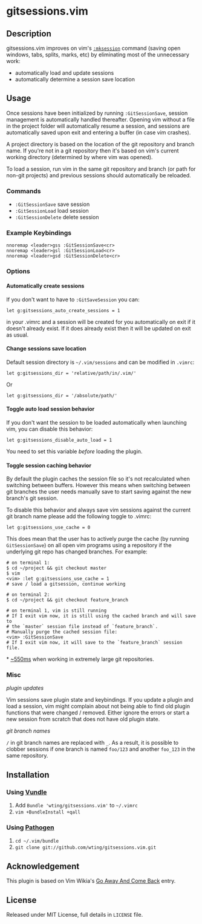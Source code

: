 # gitsessions.vim

## Description

gitsessions.vim improves on vim's [`:mksession`][mks] command (saving open
windows, tabs, splits, marks, etc) by eliminating most of the unnecessary work:

- automatically load and update sessions
- automatically determine a session save location

## Usage

Once sessions have been initialized by running `:GitSessionSave`, session
management is automatically handled thereafter. Opening vim without a file in
the project folder will automatically resume a session, and sessions are
automatically saved upon exit and entering a buffer (in case vim crashes).

A project directory is based on the location of the git repository and branch
name. If you're not in a git repository then it's based on vim's current working
directory (determined by where vim was opened).

To load a session, run vim in the same git repository and branch (or path for
non-git projects) and previous sessions should automatically be reloaded.

### Commands

- `:GitSessionSave` save session
- `:GitSessionLoad` load session
- `:GitSessionDelete` delete session

### Example Keybindings

    nnoremap <leader>gss :GitSessionSave<cr>
    nnoremap <leader>gsl :GitSessionLoad<cr>
    nnoremap <leader>gsd :GitSessionDelete<cr>

### Options

#### Automatically create sessions

If you don't want to have to `:GitSaveSession` you can:

    let g:gitsessions_auto_create_sessions = 1

in your .vimrc and a session will be created for you automatically
on exit if it doesn't already exist. If it does already exist then
it will be updated on exit as usual.

#### Change sessions save location

Default session directory is `~/.vim/sessions` and can be modified in `.vimrc`:

    let g:gitsessions_dir = 'relative/path/in/.vim/'

Or

    let g:gitsessions_dir = '/absolute/path/'

#### Toggle auto load session behavior

If you don't want the session to be loaded automatically when launching vim,
you can disable this behavior:

    let g:gitsessions_disable_auto_load = 1

You need to set this variable _before_ loading the plugin.

#### Toggle session caching behavior

By default the plugin caches the session file so it's not recalculated when
switching between buffers. However this means when switching between git
branches the user needs manually save to start saving against the new branch's
git session.

To disable this behavior and always save vim sessions against the current git
branch name please add the following toggle to .vimrc:

    let g:gitsessions_use_cache = 0

This does mean that the user has to actively purge the cache (by running
`GitSessionSave`) on all open vim programs using a repository if the underlying
git repo has changed branches. For example:

    # on terminal 1:
    $ cd ~/project && git checkout master
    $ vim
    <vim> :let g:gitsessions_use_cache = 1
    # save / load a gitsession, continue working

    # on terminal 2:
    $ cd ~/project && git checkout feature_branch

    # on terminal 1, vim is still running
    # If I exit vim now, it is still using the cached branch and will save to
    # the `master` session file instead of `feature_branch`.
    # Manually purge the cached session file:
    <vim> :GitSessionSave
    # If I exit vim now, it will save to the `feature_branch` session file.

\* [~550ms](https://github.com/wting/gitsessions.vim/pull/10) when working in
extremely large git repositories.

### Misc

*plugin updates*

Vim sessions save plugin state and keybindings. If you update a plugin and load
a session, vim might complain about not being able to find old plugin functions
that were changed / removed. Either ignore the errors or start a new session
from scratch that does not have old plugin state.

*git branch names*

`/` in git branch names are replaced with `_`. As a result, it is possible to
clobber sessions if one branch is named `foo/123` and another `foo_123` in the
same repository.

## Installation

### Using [Vundle][v]

1. Add `Bundle 'wting/gitsessions.vim'` to `~/.vimrc`
2. `vim +BundleInstall +qall`

### Using [Pathogen][p]

1. `cd ~/.vim/bundle`
2. `git clone git://github.com/wting/gitsessions.vim.git`

## Acknowledgement

This plugin is based on Vim Wikia's [Go Away And Come Back][vw] entry.

## License

Released under MIT License, full details in `LICENSE` file.

[mks]: http://vimdoc.sourceforge.net/htmldoc/starting.html#:mksession
[p]: https://github.com/tpope/vim-pathogen
[v]: https://github.com/gmarik/vundle
[vqs]: https://github.com/gmarik/vundle#quick-start
[vw]: http://vim.wikia.com/wiki/Go_away_and_come_back
